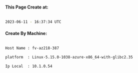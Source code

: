 
   
#### This Page Create at:

```bash

2023-06-11 - 16:37:34 UTC

```

#### Create By Machine:

```bash

Host Name : fv-az218-387

platform  : Linux-5.15.0-1038-azure-x86_64-with-glibc2.35

Ip Local  : 10.1.0.54

```

